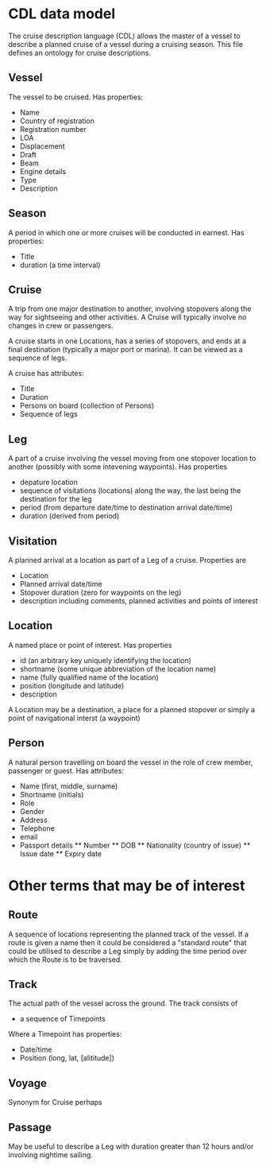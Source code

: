 # CDL data model

The cruise description language (CDL) allows the master of a vessel to describe a planned cruise of a vessel during a
cruising season. This file defines an ontology for cruise  descriptions. 

## Vessel
The vessel to be cruised. Has properties:

* Name
* Country of registration
* Registration number
* LOA
* Displacement
* Draft
* Beam
* Engine details
* Type
* Description

## Season
A period in which one or more cruises will be conducted in earnest. Has properties:

* Title
* duration (a time interval)

## Cruise
A trip from one major destination to another, involving stopovers along the way for sightseeing and other activities. A
Cruise will typically involve no changes in crew or passengers.

A cruise starts in one Locations, has a series of stopovers, and ends at a final destination (typically a major port or 
marina). It can be viewed as a sequence of legs.

A cruise has attributes:

* Title
* Duration
* Persons on board (collection of Persons)
* Sequence of legs

## Leg
A part of a cruise involving the vessel moving from one stopover location to another (possibly with some intevening 
waypoints). Has properties

* depature location
* sequence of visitations (locations) along the way, the last being the destination for the leg
* period (from departure date/time to destination arrival date/time)
* duration (derived from period)

## Visitation 
A planned arrival at a location as part of a Leg of a cruise. Properties are

* Location
* Planned arrival date/time
* Stopover duration (zero for waypoints on the leg)
* description including comments, planned activities and points of interest


## Location
A named place or point of interest. Has properties

* id (an arbitrary key uniquely identifying the location)
* shortname (some unique abbreviation of the location name)
* name (fully qualified name of the location)
* position (longitude and latitude)
* description

A Location may be a destination, a place for a planned stopover or simply a point of navigational interst (a waypoint)


## Person
A natural person travelling on board the vessel in the role of  crew member, passenger or guest. Has attributes:

* Name (first, middle, surname)
* Shortname (initials)
* Role
* Gender
* Address
* Telephone
* email
* Passport details
** Number
** DOB
** Nationality (country of issue)
** Issue date
** Expiry date

# Other terms that may be of interest

## Route
A sequence of locations representing the planned track of the vessel. If a route is given a name then it could be
considered a "standard route" that could be utilised to describe a Leg simply by adding the time period over which the 
Route is to be traversed.

## Track
The actual path of the vessel across the ground. The track consists of 

* a sequence of Timepoints

Where a Timepoint has properties:

* Date/time 
* Position (long, lat, [alititude])

## Voyage
Synonym for Cruise perhaps

## Passage
May be useful to describe a Leg with duration greater than 12 hours and/or involving nightime sailing.


